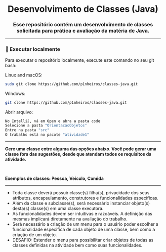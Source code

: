 <div align="center">
  
# Desenvolvimento de Classes (Java)

### Esse repositório contém um desenvolvimento de classes solicitada para prática e avaliação da matéria de Java.

----

</div>

### 📍 Executar localmente

Para executar o repositório localmente, execute este comando no seu git bash:

Linux and macOS:

```bash
sudo git clone https://github.com/p1nheiros/classes-java.git
```

Windows:

```bash
git clone https://github.com/p1nheiros/classes-java.git
```

Abrir arquivo:

```bash
No IntelliJ, vá em Open e abra a pasta code
Selecione a pasta "OrientacaoObjetos"
Entre na pasta "src"
O trabalho está no pacote "atividade1"
```

</div>

----

**Gere uma classe entre alguma das opções abaixo. Você pode gerar uma classe fora das sugestões, desde que atendam todos os requisitos da atividade.**

  <br/>
  
  **Exemplos de classes: Pessoa, Veiculo, Comida**

----

- Toda classe deverá possuir classe(s) filha(s), privacidade dos seus atributos, encapsulamento, construtores e funcionalidades específicas.
- Além da classe e subclasse(s), será necessário instanciar objeto(s) desta(s) classe(s) em uma classe executora.
- As funcionalidades devem ser intuitivas e razoáveis. A definição das mesmas implicará diretamente na avaliação do trabalho.
- Será necessário a criação de um menu para o usuário poder escolher a funcionalidade especifica de cada objeto de uma classe, bem como a criação de um objeto.
- DESAFIO: Estender o menu para possibilitar criar objetos de todas as classes definidas na atividade bem como suas funcionalidades.

